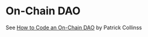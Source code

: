 # On-Chain DAO
See [How to Code an On-Chain DAO](https://betterprogramming.pub/how-to-code-an-on-chain-dao-e525e13a57be) by Patrick Collinss


